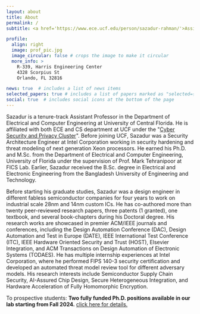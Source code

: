 ```yaml
---
layout: about
title: About
permalink: /
subtitle: <a href='https://www.ece.ucf.edu/person/sazadur-rahman/'>Assistant Professor @ECE, UCF</a>

profile:
  align: right
  image: prof_pic.jpg
  image_circular: false # crops the image to make it circular
  more_info: >
    R-339, Harris Engineering Center
    4328 Scorpius St
    Orlando, FL 32816

news: true  # includes a list of news items
selected_papers: true # includes a list of papers marked as "selected={true}"
social: true  # includes social icons at the bottom of the page
---
```


Sazadur is a tenure-track Assistant Professor in the Department of Electrical and Computer Engineering at University of Central Florida. He is affiliated with both ECE and CS department at UCF under the "<a href='https://cyber.cs.ucf.edu/'>Cyber Security and Privacy Cluster</a>". Before joining UCF, Sazadur was a Security Architecture Engineer at Intel Corporation working in security hardening and threat modeling of next generation Xeon processors. He earned his Ph.D. and M.Sc. from the Department of Electrical and Computer Engineering, University of Florida under the supervision of Prof. Mark Tehranipoor at FICS Lab. Earlier, Sazadur received the B.Sc. degree in Electrical and Electronic Engineering from the Bangladesh University of Engineering and Technology.

Before starting his graduate studies, Sazadur was a design engineer in different fabless semiconductor companies for four years to work on industrial scale 28nm and 14nm custom ICs. He has co-authored more than twenty peer-reviewed research papers, three patents (1 granted), one textbook, and several book-chapters during his Doctoral degree. His research works are showcased in premier ACM/IEEE journals and conferences, including the Design Automation Conference (DAC), Design Automation and Test in Europe (DATE), IEEE International Test Conference (ITC), IEEE Hardware Oriented Security and Trust (HOST), Elsevier Integration, and ACM Transactions on Design Automation of Electronic Systems (TODAES). He has multiple internship experiences at Intel Corporation, where he performed FIPS 140-3 security certification and developed an automated threat model review tool for different adversary models. His research interests include Semiconductor Supply Chain Security, AI-Assured Chip Design, Secure Heterogeneous Integration, and Hardware Acceleration of Fully Homomorphic Encryption. 

To prospective students: **Two fully funded Ph.D. positions available in our lab starting from Fall 2024.** <a href='https://sazadur.github.io/prospective/'>click here for details.</a>

